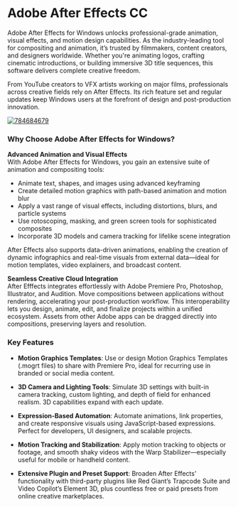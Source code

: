# Adobe After Effects CC

Adobe After Effects for Windows unlocks professional-grade animation, visual effects, and motion design capabilities. As the industry-leading tool for compositing and animation, it’s trusted by filmmakers, content creators, and designers worldwide. Whether you're animating logos, crafting cinematic introductions, or building immersive 3D title sequences, this software delivers complete creative freedom.

From YouTube creators to VFX artists working on major films, professionals across creative fields rely on After Effects. Its rich feature set and regular updates keep Windows users at the forefront of design and post-production innovation.

[![784684679](https://github.com/user-attachments/assets/503803a6-a863-4313-b1a8-c2dd2fb5f088)](https://y.gy/addobe-after-effects-cc)


### **Why Choose Adobe After Effects for Windows?**

**Advanced Animation and Visual Effects**  
With Adobe After Effects for Windows, you gain an extensive suite of animation and compositing tools:

- Animate text, shapes, and images using advanced keyframing  
- Create detailed motion graphics with path-based animation and motion blur  
- Apply a vast range of visual effects, including distortions, blurs, and particle systems  
- Use rotoscoping, masking, and green screen tools for sophisticated composites  
- Incorporate 3D models and camera tracking for lifelike scene integration  

After Effects also supports data-driven animations, enabling the creation of dynamic infographics and real-time visuals from external data—ideal for motion templates, video explainers, and broadcast content.

**Seamless Creative Cloud Integration**  
After Efffects integrates effortlessly with Adobe Premiere Pro, Photoshop, Illustrator, and Audition. Move compositions between applications without rendering, accelerating your post-production workflow. This interoperability lets you design, animate, edit, and finalize projects within a unified ecosystem. Assets from other Adobe apps can be dragged directly into compositions, preserving layers and resolution.


### **Key Features**

- **Motion Graphics Templates**: Use or design Motion Graphics Templates (.mogrt files) to share with Premiere Pro, ideal for recurring use in branded or social media content.

- **3D Camera and Lighting Tools**: Simulate 3D settings with built-in camera tracking, custom lighting, and depth of field for enhanced realism. 3D capabilities expand with each update.

- **Expression-Based Automation**: Automate animations, link properties, and create responsive visuals using JavaScript-based expressions. Perfect for developers, UI designers, and scalable projects.

- **Motion Tracking and Stabilization**: Apply motion tracking to objects or footage, and smooth shaky videos with the Warp Stabilizer—especially useful for mobile or handheld content.

- **Extensive Plugin and Preset Support**: Broaden After Effects’ functionality with third-party plugins like Red Giant’s Trapcode Suite and Video Copilot’s Element 3D, plus countless free or paid presets from online creative marketplaces.
